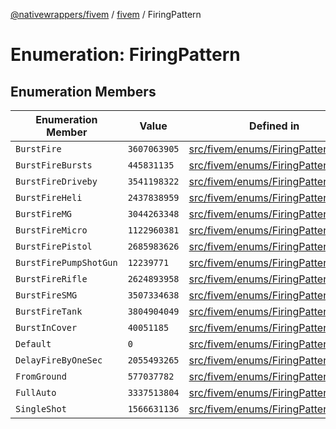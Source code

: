 [@nativewrappers/fivem](../../README.md) / [fivem](../README.md) / FiringPattern

# Enumeration: FiringPattern

## Enumeration Members

| Enumeration Member | Value | Defined in |
| ------ | ------ | ------ |
| `BurstFire` | `3607063905` | [src/fivem/enums/FiringPattern.ts:4](https://github.com/nativewrappers/fivem/blob/2d4fa96d0a81695a673fe4c595d3abfefbf554a5/src/fivem/enums/FiringPattern.ts#L4) |
| `BurstFireBursts` | `445831135` | [src/fivem/enums/FiringPattern.ts:17](https://github.com/nativewrappers/fivem/blob/2d4fa96d0a81695a673fe4c595d3abfefbf554a5/src/fivem/enums/FiringPattern.ts#L17) |
| `BurstFireDriveby` | `3541198322` | [src/fivem/enums/FiringPattern.ts:6](https://github.com/nativewrappers/fivem/blob/2d4fa96d0a81695a673fe4c595d3abfefbf554a5/src/fivem/enums/FiringPattern.ts#L6) |
| `BurstFireHeli` | `2437838959` | [src/fivem/enums/FiringPattern.ts:15](https://github.com/nativewrappers/fivem/blob/2d4fa96d0a81695a673fe4c595d3abfefbf554a5/src/fivem/enums/FiringPattern.ts#L15) |
| `BurstFireMG` | `3044263348` | [src/fivem/enums/FiringPattern.ts:13](https://github.com/nativewrappers/fivem/blob/2d4fa96d0a81695a673fe4c595d3abfefbf554a5/src/fivem/enums/FiringPattern.ts#L13) |
| `BurstFireMicro` | `1122960381` | [src/fivem/enums/FiringPattern.ts:16](https://github.com/nativewrappers/fivem/blob/2d4fa96d0a81695a673fe4c595d3abfefbf554a5/src/fivem/enums/FiringPattern.ts#L16) |
| `BurstFirePistol` | `2685983626` | [src/fivem/enums/FiringPattern.ts:10](https://github.com/nativewrappers/fivem/blob/2d4fa96d0a81695a673fe4c595d3abfefbf554a5/src/fivem/enums/FiringPattern.ts#L10) |
| `BurstFirePumpShotGun` | `12239771` | [src/fivem/enums/FiringPattern.ts:14](https://github.com/nativewrappers/fivem/blob/2d4fa96d0a81695a673fe4c595d3abfefbf554a5/src/fivem/enums/FiringPattern.ts#L14) |
| `BurstFireRifle` | `2624893958` | [src/fivem/enums/FiringPattern.ts:12](https://github.com/nativewrappers/fivem/blob/2d4fa96d0a81695a673fe4c595d3abfefbf554a5/src/fivem/enums/FiringPattern.ts#L12) |
| `BurstFireSMG` | `3507334638` | [src/fivem/enums/FiringPattern.ts:11](https://github.com/nativewrappers/fivem/blob/2d4fa96d0a81695a673fe4c595d3abfefbf554a5/src/fivem/enums/FiringPattern.ts#L11) |
| `BurstFireTank` | `3804904049` | [src/fivem/enums/FiringPattern.ts:18](https://github.com/nativewrappers/fivem/blob/2d4fa96d0a81695a673fe4c595d3abfefbf554a5/src/fivem/enums/FiringPattern.ts#L18) |
| `BurstInCover` | `40051185` | [src/fivem/enums/FiringPattern.ts:5](https://github.com/nativewrappers/fivem/blob/2d4fa96d0a81695a673fe4c595d3abfefbf554a5/src/fivem/enums/FiringPattern.ts#L5) |
| `Default` | `0` | [src/fivem/enums/FiringPattern.ts:2](https://github.com/nativewrappers/fivem/blob/2d4fa96d0a81695a673fe4c595d3abfefbf554a5/src/fivem/enums/FiringPattern.ts#L2) |
| `DelayFireByOneSec` | `2055493265` | [src/fivem/enums/FiringPattern.ts:8](https://github.com/nativewrappers/fivem/blob/2d4fa96d0a81695a673fe4c595d3abfefbf554a5/src/fivem/enums/FiringPattern.ts#L8) |
| `FromGround` | `577037782` | [src/fivem/enums/FiringPattern.ts:7](https://github.com/nativewrappers/fivem/blob/2d4fa96d0a81695a673fe4c595d3abfefbf554a5/src/fivem/enums/FiringPattern.ts#L7) |
| `FullAuto` | `3337513804` | [src/fivem/enums/FiringPattern.ts:3](https://github.com/nativewrappers/fivem/blob/2d4fa96d0a81695a673fe4c595d3abfefbf554a5/src/fivem/enums/FiringPattern.ts#L3) |
| `SingleShot` | `1566631136` | [src/fivem/enums/FiringPattern.ts:9](https://github.com/nativewrappers/fivem/blob/2d4fa96d0a81695a673fe4c595d3abfefbf554a5/src/fivem/enums/FiringPattern.ts#L9) |

